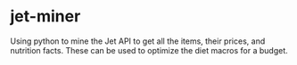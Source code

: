 # jet-miner

Using python to mine the Jet API to get all the items, their prices, and nutrition facts. These can be used to optimize the diet macros for a budget.
